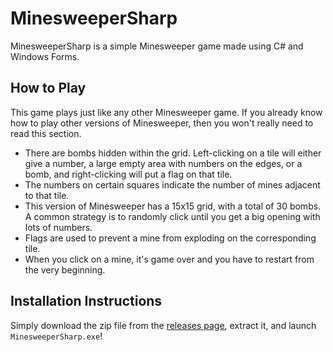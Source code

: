 # MinesweeperSharp
MinesweeperSharp is a simple Minesweeper game made using C# and Windows Forms.

## How to Play
This game plays just like any other Minesweeper game. If you already know how to play other versions of Minesweeper, then you won't really need to read this section.
* There are bombs hidden within the grid. Left-clicking on a tile will either give a number, a large empty area with numbers on the edges, or a bomb, and right-clicking will put a flag on that tile.
* The numbers on certain squares indicate the number of mines adjacent to that tile.
* This version of Minesweeper has a 15x15 grid, with a total of 30 bombs. A common strategy is to randomly click until you get a big opening with lots of numbers.
* Flags are used to prevent a mine from exploding on the corresponding tile.
* When you click on a mine, it's game over and you have to restart from the very beginning.

## Installation Instructions
Simply download the zip file from the [releases page](https://github.com/Zachary-Rude/Minesweepersharp/releases), extract it, and launch `MinesweeperSharp.exe`!
